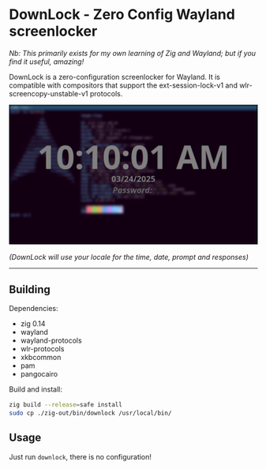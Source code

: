 # DownLock - Zero Config Wayland screenlocker

_Nb: This primarily exists for my own learning of Zig and Wayland; but if you find it useful, amazing!_

DownLock is a zero-configuration screenlocker for Wayland.
It is compatible with compositors that support the ext-session-lock-v1 and wlr-screencopy-unstable-v1 protocols.

![Example lockscreen](docs/example.png)

_(DownLock will use your locale for the time, date, prompt and responses)_

---

## Building

Dependencies:

- zig 0.14
- wayland
- wayland-protocols
- wlr-protocols
- xkbcommon
- pam
- pangocairo

Build and install:

```sh
zig build --release=safe install
sudo cp ./zig-out/bin/downlock /usr/local/bin/
```

## Usage

Just run `downlock`, there is no configuration!

